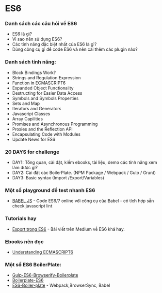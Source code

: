 # ES6

### Danh sách các câu hỏi về ES6
* ES6 là gì?
* Vì sao nên sử dụng ES6?
* Các tính năng đặc biệt nhất của ES6 là gì?
* Dùng công cụ gì để code ES6 và nên cài thêm các plugin nào?

### Danh sách tính năng:
* Block Bindings Work?
* Strings and Regulation Expression
* Function in ECMASCRIPT6
* Expanded Object Functionality
* Destructing for Easier Data Access
* Symbols and Symbols Properties
* Sets and Map
* Iterators and Generators
* Javascript Classes
* Array Capilities
* Promises and Asynchronous Programming
* Proxies and the Reflection API
* Encapsulating Code with Modules
* Update News for ES6

### 20 DAYS for challenge
* DAY1: Tổng quan, cài đặt, kiếm ebooks, tài liệu, demo các tính năng xem làm được gì?
* DAY2: Cài đặt các BoilerPlate. (NPM Package / Webpack / Gulp / Grunt)
* DAY3: Basic syntax (Import /Export/Variables)

### Một số playground để test nhanh ES6
* [BABEL JS](https://babeljs.io/repl/#?babili=false&evaluate=true&lineWrap=false&presets=es2015%2Creact%2Cstage-2&targets=&browsers=&builtIns=false&code=let%20a%20%3D%200%3B%0A%0Aconsole.log(t)%3B) - Code ES6/7 online với công cụ của Babel - có tích hợp sẵn check javascript lint

### Tutorials hay
* [Export trong ES6](https://medium.com/@timoxley/named-exports-as-the-default-export-api-670b1b554f65) - Bài viết trên Medium về ES6 khá hay.
### Ebooks nên đọc
* [Understanding ECMASCRIPT6](https://leanpub.com/understandinges6/read)

### Một số ES6 BoilerPlate:
* [Gulp-ES6-Browserify-Boilerplate](https://github.com/nvminhtu/gulp-es6-browserify-boilerplate)
* [Boilerplate-ES6](https://github.com/stefanwalther/boilerplate-es6)
* [ES6-Boiler-plate](https://github.com/timwis/es6-boilerplate/issues) - Webpack,BrowserSync, Babel
